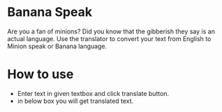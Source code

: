 # Banana Speak
Are you a fan of minions? Did you know that the gibberish they say is an actual language. Use the translator to convert your text from English to Minion speak or Banana language.

# How to use
* Enter text in given textbox and click translate button.
* in below box you will get translated text.
